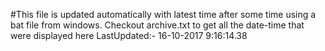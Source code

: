 #This file is updated automatically with latest time after some time using a bat file from windows. Checkout archive.txt to get all the date-time that were displayed here
LastUpdated:- 16-10-2017  9:16:14.38 
